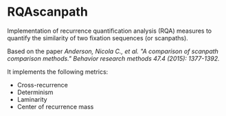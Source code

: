 # RQAscanpath
Implementation of recurrence quantification analysis (RQA) measures to quantify the similarity of two fixation sequences (or scanpaths).

Based on the paper *Anderson, Nicola C., et al. "A comparison of scanpath comparison methods." Behavior research methods 47.4 (2015): 1377-1392.*

It implements the following metrics:
- Cross-recurrence
- Determinism
- Laminarity
- Center of recurrence mass
